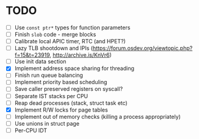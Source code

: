 # TODO

- [ ] Use `const ptr*` types for function parameters
- [ ] Finish `slob` code - merge blocks
- [ ] Calibrate local APIC timer, RTC (and HPET?)
- [ ] Lazy TLB shootdown and IPIs (https://forum.osdev.org/viewtopic.php?f=15&t=23919, http://archive.is/KnVr6)
- [ ] Use init data section
- [x] Implement address space sharing for threading
- [ ] Finish run queue balancing
- [ ] Implement priority based scheduling
- [ ] Save caller preserved registers on syscall?
- [ ] Separate IST stacks per CPU
- [ ] Reap dead processes (stack, struct task etc)
- [x] Implement R/W locks for page tables
- [ ] Implement out of memory checks (killing a process appropriately)
- [ ] Use unions in struct page
- [ ] Per-CPU IDT
